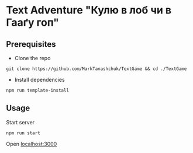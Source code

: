 # Text Adventure "Кулю в лоб чи в Гааґу гоп"

## Prerequisites

- Clone the repo

```cli
git clone https://github.com/MarkTanashchuk/TextGame && cd ./TextGame
```

- Install dependencies

```cli
npm run template-install
```

## Usage

Start server

```cli
npm run start
```

Open [localhost:3000](http://localhost:3000)